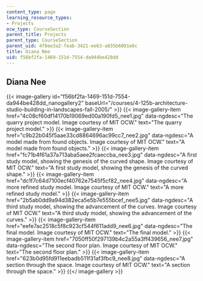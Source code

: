 ```yaml
---
content_type: page
learning_resource_types:
- Projects
ocw_type: CourseSection
parent_title: Projects
parent_type: CourseSection
parent_uid: 4f8ee3a2-feab-3421-ee63-a835b6091e6c
title: Diana Nee
uid: f56bf2fa-1469-151d-7554-da944be428dd
---
```


Diana Nee
---------
{{< image-gallery id="f56bf2fa-1469-151d-7554-da944be428dd_nanogallery2" baseUrl="/courses/4-125b-architecture-studio-building-in-landscapes-fall-2005/" >}}
{{< image-gallery-item href="4c08cf60df14170b19069ed00a190fd5_nee1.jpg" data-ngdesc="The quarry project model. Image courtesy of MIT OCW." text="The quarry project model." >}}
{{< image-gallery-item href="c9b22b045f5aae33cd8864696ac99cc7_nee2.jpg" data-ngdesc="A model made from found objects. Image courtesy of MIT OCW." text="A model made from found objects." >}}
{{< image-gallery-item href="fc71b4f61a37a713aba5aee2fcaeccba_nee3.jpg" data-ngdesc="A first study model, showing the genesis of the curved shape. Image courtesy of MIT OCW." text="A first study model, showing the genesis of the curved shape." >}}
{{< image-gallery-item href="dc1f7c64d7100ecf40762e7545f5cf82_nee4.jpg" data-ngdesc="A more refined study model. Image courtesy of MIT OCW." text="A more refined study model." >}}
{{< image-gallery-item href="2b5ab0dd9a94d382eca5e5b7e555bcef_nee5.jpg" data-ngdesc="A third study model, showing the advancement of the curves. Image courtesy of MIT OCW." text="A third study model, showing the advancement of the curves." >}}
{{< image-gallery-item href="eefe7ac2518c5f8c923cf544f611add9_nee6.jpg" data-ngdesc="The final model. Image courtesy of MIT OCW." text="The final model." >}}
{{< image-gallery-item href="7050ff50f297139b4c2a55a3ff439656_nee7.jpg" data-ngdesc="The second floor plan. Image courtesy of MIT OCW." text="The second floor plan." >}}
{{< image-gallery-item href="623b0d95fd911eebadb511f31af3fbc9_nee8.jpg" data-ngdesc="A section through the space. Image courtesy of MIT OCW." text="A section through the space." >}}
{{</ image-gallery >}}